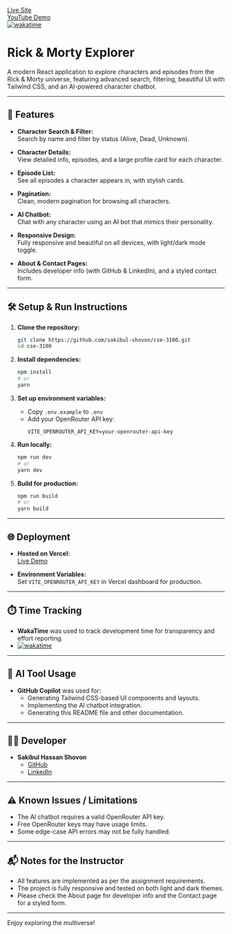 [Live Site](https://rick-eight-psi.vercel.app/)  
[YouTube Demo](https://youtu.be/VAFG6upmVYY)  
[![wakatime](https://wakatime.com/badge/user/85250f49-8411-4f72-ad26-74aa6d9032ec/project/3e7a3e15-119e-422e-a335-666fd69a449b.svg)](https://wakatime.com/badge/user/85250f49-8411-4f72-ad26-74aa6d9032ec/project/3e7a3e15-119e-422e-a335-666fd69a449b)

# Rick & Morty Explorer

A modern React application to explore characters and episodes from the Rick & Morty universe, featuring advanced search, filtering, beautiful UI with Tailwind CSS, and an AI-powered character chatbot.

---

## 🚀 Features

- **Character Search & Filter:**  
  Search by name and filter by status (Alive, Dead, Unknown).

- **Character Details:**  
  View detailed info, episodes, and a large profile card for each character.

- **Episode List:**  
  See all episodes a character appears in, with stylish cards.

- **Pagination:**  
  Clean, modern pagination for browsing all characters.

- **AI Chatbot:**  
  Chat with any character using an AI bot that mimics their personality.

- **Responsive Design:**  
  Fully responsive and beautiful on all devices, with light/dark mode toggle.

- **About & Contact Pages:**  
  Includes developer info (with GitHub & LinkedIn), and a styled contact form.

---

## 🛠️ Setup & Run Instructions

1. **Clone the repository:**
   ```sh
   git clone https://github.com/sakibul-shovon/cse-3100.git
   cd cse-3100
   ```

2. **Install dependencies:**
   ```sh
   npm install
   # or
   yarn
   ```

3. **Set up environment variables:**
   - Copy `.env.example` to `.env`
   - Add your OpenRouter API key:
     ```
     VITE_OPENROUTER_API_KEY=your-openrouter-api-key
     ```

4. **Run locally:**
   ```sh
   npm run dev
   # or
   yarn dev
   ```

5. **Build for production:**
   ```sh
   npm run build
   # or
   yarn build
   ```

---

## 🌐 Deployment

- **Hosted on Vercel:**  
  [Live Demo](https://rick-eight-psi.vercel.app/)

- **Environment Variables:**  
  Set `VITE_OPENROUTER_API_KEY` in Vercel dashboard for production.

---

## ⏱️ Time Tracking

- **WakaTime** was used to track development time for transparency and effort reporting.
- [![wakatime](https://wakatime.com/badge/user/85250f49-8411-4f72-ad26-74aa6d9032ec/project/3e7a3e15-119e-422e-a335-666fd69a449b.svg)](https://wakatime.com/badge/user/85250f49-8411-4f72-ad26-74aa6d9032ec/project/3e7a3e15-119e-422e-a335-666fd69a449b)

---

## 📝 AI Tool Usage

- **GitHub Copilot** was used for:
  - Generating Tailwind CSS-based UI components and layouts.
  - Implementing the AI chatbot integration.
  - Generating this README file and other documentation.

---

## 🧑‍💻 Developer

- **Sakibul Hassan Shovon**
  - [GitHub](https://github.com/sakibul-shovon)
  - [LinkedIn](https://www.linkedin.com/in/sakibul-hassan-shovon/)

---

## ⚠️ Known Issues / Limitations

- The AI chatbot requires a valid OpenRouter API key.
- Free OpenRouter keys may have usage limits.
- Some edge-case API errors may not be fully handled.

---

## 📬 Notes for the Instructor

- All features are implemented as per the assignment requirements.
- The project is fully responsive and tested on both light and dark themes.
- Please check the About page for developer info and the Contact page for a styled form.

---

Enjoy exploring the multiverse!